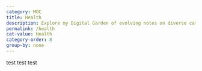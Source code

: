 ```yaml
---
category: MOC
title: Health
description: Explore my Digital Garden of evolving notes on diverse categorys, waiting to bloom over time.
permalink: /health
cat-value: Health
category-order: 8
group-by: none
---
```

test
test
test
